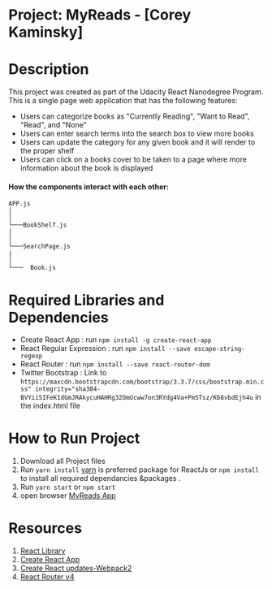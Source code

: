 # Project: MyReads - [Corey Kaminsky]

# Description

  This project was created as part of the Udacity React Nanodegree Program. This is a single page web application that has the following features:
  - Users can categorize books as "Currently Reading", "Want to Read", "Read", and "None"
  - Users can enter search terms into the search box to view more books
  - Users can update the category for any given book and it will render to the proper shelf
  - Users can click on a books cover to be taken to a page where more information about the book is displayed

  #### How the components interact with each other:

```
APP.js
│
│
└───BookShelf.js
│
│
└───SearchPage.js
|
│
└───  Book.js

```


# Required Libraries and Dependencies
   - Create React App : run `npm install -g create-react-app`
   - React Regular Expression : run `npm install --save escape-string-regexp`
   - React Router : run `npm install --save react-router-dom`
   - Twitter Bootstrap : Link to `https://maxcdn.bootstrapcdn.com/bootstrap/3.3.7/css/bootstrap.min.css" integrity="sha384-BVYiiSIFeK1dGmJRAkycuHAHRg32OmUcww7on3RYdg4Va+PmSTsz/K68vbdEjh4u` in the index.html file

# How to Run Project
   1.  Download all Project files
   2.  Run `yarn install` [yarn](https://yarnpkg.com/en/) is preferred package for ReactJs or `npm install` to install all required dependancies &packages .
   3.  Run `yarn start`  or `npm start`
   3.  open browser [MyReads App](http://localhost:3000/)

# Resources

   1. [React Library](https://facebook.github.io/react/)
   2. [Create React App](https://facebook.github.io/react/blog/2016/07/22/create-apps-with-no-configuration.html)
   3. [Create React updates-Webpack2](https://facebook.github.io/react/blog/2017/05/18/whats-new-in-create-react-app.html)
   4. [React Router v4](https://tylermcginnis.com/build-your-own-react-router-v4/)